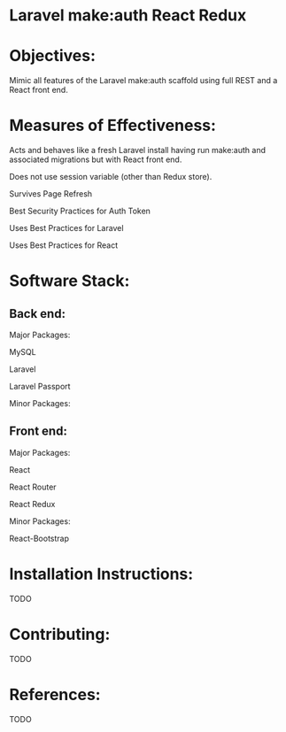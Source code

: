<h1>Laravel make:auth React Redux</h1>
<h1>Objectives:</h1>
<p>Mimic all features of the Laravel make:auth scaffold using full REST and a React front end.</p>
<h1>Measures of Effectiveness:</h1>
<p>Acts and behaves like a fresh Laravel install having run make:auth and associated migrations but with React front end.</p>
<p>Does not use session variable (other than Redux store).</p>
<p>Survives Page Refresh</p>
<p>Best Security Practices for Auth Token</p>
<p>Uses Best Practices for Laravel</p>
<p>Uses Best Practices for React</p>
<h1>Software Stack:</h1>
<h2>Back end:</h2>
<p>Major Packages:</p>
<p>MySQL</p>
<p>Laravel</p>
<p>Laravel Passport</p>
<p>Minor Packages:</p>
<h2>Front end:</h2>
<p>Major Packages:</p>
<p>React</p>
<p>React Router</p>
<p>React Redux</p>
<p>Minor Packages:</p>
<p>React-Bootstrap</p>
<h1>Installation Instructions:</h1>
<p>TODO</p>
<h1>Contributing:</h1>
<p>TODO</p>
<h1>References:</h1>
<p>TODO</p>
